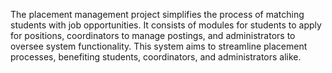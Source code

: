 The placement management project simplifies the process of matching students with job opportunities. It consists of modules for students to apply for positions, coordinators to manage postings, and administrators to oversee system functionality. This system aims to streamline placement processes, benefiting students, coordinators, and administrators alike.

